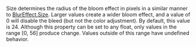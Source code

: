 Size determines the radius of the bloom effect in pixels in a similar manner to [BlurEffect.Size](https://developer.roblox.com/api-reference/property/BlurEffect/Size). Larger values create a wider bloom effect, and a value of 0 will disable the bleed (but not the color adjustment). By default, this value is 24. Although this property can be set to any float, only values in the range [0, 56] produce change. Values outside of this range have undefined behavior.